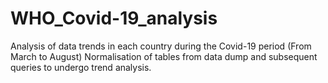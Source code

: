 # WHO_Covid-19_analysis
Analysis of data trends in each country during the Covid-19 period (From March to August)
Normalisation of tables from data dump and subsequent queries to undergo trend analysis.
